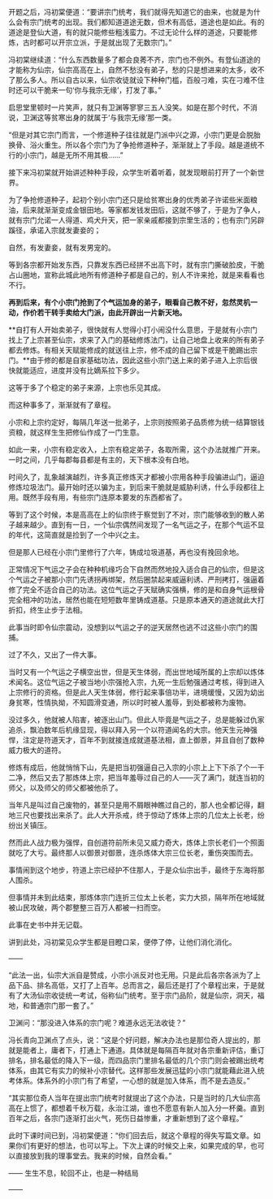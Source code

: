 开题之后，冯初棠便道：“要讲宗门统考，我们就得先知道它的由来，也就是为什么会有宗门统考的出现。我们都知道道途无数，但术有高低，道途也是如此。有的道途是登仙大道，有的就只能修些粗浅蛮力。不过无论什么样的道途，只要能修炼，古时都可以开宗立派，于是就出现了无数宗门。”

冯初棠继续道：“什么东西数量多了都会良莠不齐，宗门也不例外。有登仙道途的才能称为仙宗，仙宗高高在上，自然不愁没有弟子，愁的只是想进来的太多，收不了那么多人。所以自古以来，仙宗收徒就设下种种门槛，百般刁难，实在刁难不住时还可以干脆来一句‘你与我宗无缘’，打发了事。”

启思堂里顿时一片笑声，就只有卫渊等寥寥三五人没笑。如是在那个时代，不消说，卫渊这等贫寒出身的就属于‘与我宗无缘’那一类。

“但是对其它宗门而言，一个修道种子往往就是门派中兴之源，小宗门更是会脱胎换骨、浴火重生。所以各个宗门为了争抢修道种子，渐渐就上了手段。越是道统不行的小宗门，越是无所不用其极……”

接下来冯初棠就开始讲述种种手段，众学生听着听着，就发现眼前打开了一个新世界。

为了争抢修道种子，起初个别小宗门还只是给贫寒出身的优秀弟子许诺些米面粮油，后来就渐渐变成金银田地。等家都发钱发田后，这就不够了，于是为了争人，就有宗门允诺一人得道、鸡犬升天，把一家亲戚都接到宗里生活的；也有宗门另辟蹊径，承诺入宗就发妻妾的；

自然，有发妻妾，就有发男宠的。

等到各宗都开始发东西，只靠发东西已经拼不出高下时，就有宗门撕破脸皮，干脆占山圈地，宣称此城此地所有修道种子都是自己的，别人不许来抢，就是来看看也不行。

**再到后来，有个小宗门抢到了个气运加身的弟子，眼看自己教不好，忽然灵机一动，作价若干转手卖给大门派，由此开辟出一片新天地。**

**自打有人开始卖弟子，很快就有人觉得小打小闹没什么意思，于是就有小宗门找上了上宗甚至仙宗，求来了入门的基础修炼法门，让自己地盘上收来的所有弟子都去修炼。有相关天赋能修成的就送往上宗，修不成的自己留下或是干脆踢出宗门。**由于修的都是自家基础功法，因此这些小宗门送上来的弟子进入上宗后很快就能适应，进度并没有比嫡系拉下多少。

这等于多了个稳定的弟子来源，上宗也乐见其成。

而这种事多了，渐渐就有了章程。

小宗和上宗约定好，每隔几年送一批弟子，上宗则按照弟子品质修为统一结算银钱资粮，就这样生生把修仙作成了一门生意。

如此一来，小宗有稳定收入，上宗有稳定弟子，各取所需，这个办法就推广开来。一时之间，几乎每郡每县都是有主的，天下根本没有白地。

时间久了，乱象越演越烈，许多真正修炼天才都被小宗用各种手段骗进山门，逼迫修炼垃圾法门。最开始时还以骗为主，到后来干脆就是威胁利诱，什么手段都往上用。既然手段有用，有些宗门连原本要发的东西都省了。

等到了这个时候，本是高高在上的仙宗终于察觉到了不对，宗门能够收到的散人弟子越来越少。直到有一日，一个仙宗偶然间发现了一名气运之子，在那个气运不显的年代，这简直就是捡到了一个中兴之主。

但是那人已经在小宗门里修行了六年，铸成垃圾道基，再也没有挽回余地。

正常情况下气运之子会在种种机缘巧合下自然而然地投入适合自己的仙宗，但是这个气运之子被那小宗门先诱拐再绑架，然后圈禁起来威逼利诱、严刑拷打，强逼着修了完全不适合自己的功法。这位气运之子天赋确实强横，修的是和自身气运根骨完全相冲的功法，居然也能在短短数年里铸成道基。只是原本通天的道途就此大打折扣，终生止步于法相。

此事当时即令仙宗震动，没想到以气运之子的逆天居然也逃不过这些小宗门的围捕。

过了不久，又出了一件大事。

当时又有一个气运之子横空出世，但是天生体弱，而出世地域所属的上宗却以炼体术闻名。这位气运之子被当地小宗强抢入宗，九死一生后勉强通过考核，得到进入上宗修行的资格。但是此人天生体弱，修行起来事倍功半，进境缓慢，又因为幼出身贫寒，性情执拗，不知圆滑变通，所以时时被人羞辱，到处都被称为废物。

没过多久，他就被人陷害，被逐出山门。但此人毕竟是气运之子，总是能躲过仇家追杀，飘泊数年后机缘显现，得以拜入另一个以符道闻名的大宗。他天生元神强悍，注定是符道天才，百年不到就接连成就道基法相，直上御景，并且自创了数种威力极大的道符。

修炼有成后，他就悄悄下山，先是把当初强逼自己入宗的小宗上上下下杀了个一干二净，然后又去了那炼体上宗，把当年羞辱过自己的人——灭了满门，就连当初的师父，以及师父的师父都被他杀了。

当年凡是叫过自己废物的，甚至只是用不屑眼神瞧过自己的，那人也全都记得，翻地三尺也要找出来杀了。此人大开杀戒，终于惊动了炼体上宗的几位太上长老，纷纷出关镇压。

然而此人战力极为强悍，自创道符前所未见又威力奇大，炼体上宗长老们一个照面就吃了大亏。最终那人以御景对御景，连杀炼体大宗三位长老，重伤突围而去。

事情闹到这个地步，符道上宗已经护不住那人，于是众仙宗出手，最终于东海将那人围杀。

但事情并未到此结束，那炼体宗门连折三位太上长老，实力大损，隔年所在地域就被山民攻破，两个郡整整三百万人都被一扫而空。

此事在史书中并无记载。

讲到此处，冯初棠见众学生都是目瞪口呆，便停了停，让他们消化消化。

——

“此法一出，仙宗大派自是赞成，小宗小派反对也无用。只是此后各宗各派为了上品下品、排名高低，又打了上百年。总而言之，最后还是打了个章程出来，于是就有了大汤仙宗收徒统一考试，俗称仙门统考。至于宗门品阶，就是仙宗，洞天，福地，和普通宗门那一套了。”

卫渊问：“那没进入体系的宗门呢？难道永远无法收徒？”

冯长青向卫渊点了点头，说：“这是个好问题，解决办法也是那位奇人提出的，那就是能者上，庸者下，打通上下通道。具体就是每隔百年就对各宗重新评估，重订排名，排名最低的降入下一级，而四品宗门里排名最低的几个宗门则会被踢出统考体系，由其它有实力的候补小宗替代。这样那些发展迅猛的小宗门就能藉此进入统考体系。体系外的小宗门有了希望，一心想的就是加入体系，而不是去造反。”

“其实那位奇人当年在提出宗门统考时就提出了这个办法，只是当时的几大仙宗高高在上惯了，都想着千秋万载，永治江湖，谁也不愿意有新人加入分一杯羹。直到百年之后，各宗门逐渐打出火气，死伤日益惨重，才重新想到了这个章程。”

此时下课时间已到，冯初棠便道：“你们回去后，就这个章程的得失写篇文章。如果你们有更好的想法，也可以写上。下次上课的时候交上来，如果完成的早，也可以直接放到我的理事堂去。我来的时候，自然会看。”

——
生生不息，轮回不止，也是一种结局

——

